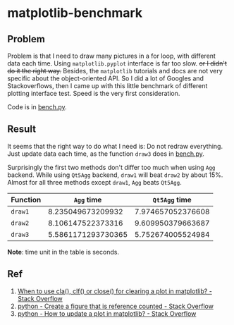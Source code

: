 # matplotlib-benchmark

## Problem
Problem is that I need to draw many pictures in a for loop, with different data each time. Using `matplotlib.pyplot` interface is far too slow. ~~or I didn't do it the right way.~~ 
Besides, the `matplotlib` tutorials and docs are not very specific about the object-oriented API.
So I did a lot of Googles and Stackoverflows, then I came up with this little benchmark of different plotting interface test. Speed is the very first consideration. 

Code is in [bench.py](bench.py).

## Result
It seems that the right way to do what I need is: Do not redraw everything. Just update data each time, as the function `draw3` does in [bench.py](bench.py). 

Surprisingly the first two methods don't differ too much when using `Agg` backend. While using `Qt5Agg` backend, `draw1` will beat `draw2` by about 15%. Almost for all three methods except `draw1`, `Agg` beats `Qt5Agg`.

Function | `Agg` time| `Qt5Agg` time|
------------ | ------------- | ----------|
`draw1` | 8.235049673209932 | 7.974657052376608
`draw2` | 8.106147522373316 | 9.609950379663687
`draw3` | 5.5861171293730365 | 5.752674005524984

**Note**: time unit in the table is seconds.




## Ref

1. [When to use cla\(\), clf\(\) or close\(\) for clearing a plot in matplotlib? \- Stack Overflow](https://stackoverflow.com/questions/8213522/when-to-use-cla-clf-or-close-for-clearing-a-plot-in-matplotlib)
2. [python \- Create a figure that is reference counted \- Stack Overflow](https://stackoverflow.com/questions/16334588/create-a-figure-that-is-reference-counted)
3. [python \- How to update a plot in matplotlib? \- Stack Overflow](https://stackoverflow.com/questions/4098131/how-to-update-a-plot-in-matplotlib/4098938#4098938)